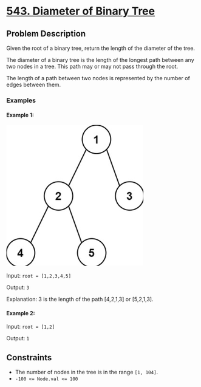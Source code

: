 # [543. Diameter of Binary Tree](https://leetcode.com/problems/diameter-of-binary-tree/description/)

## Problem Description

Given the root of a binary tree, return the length of the diameter of the tree.

The diameter of a binary tree is the length of the longest path between any two nodes in a tree. This path may or may not pass through the root.

The length of a path between two nodes is represented by the number of edges between them.

### Examples

#### Example 1:

![1709054267311](image/README/1709054267311.png)

Input: `root = [1,2,3,4,5]`

Output: `3`

Explanation: 3 is the length of the path [4,2,1,3] or [5,2,1,3].

#### Example 2:

Input: `root = [1,2]`

Output: `1`

## Constraints

- The number of nodes in the tree is in the range `[1, 104]`.
- `-100 <= Node.val <= 100`
